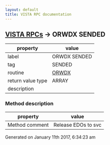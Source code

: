 ```yaml
---
layout: default
title: VISTA RPC documentation
---
```




## [VISTA RPCs](TableOfContent.md) &#8594; ORWDX SENDED 

 property | value 
--- | --- 
 label | ORWDX SENDED
 tag | SENDED
 routine | [ORWDX](http://code.osehra.org/dox/Routine_ORWDX_source.html)
 return value type | ARRAY
 description | 


### Method description

 property | value 
--- | --- 
 Method comment | Release EDOs to svc




Generated on January 11th 2017, 6:34:23 am